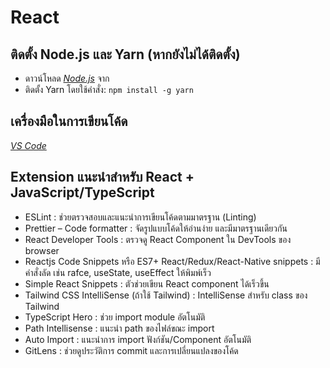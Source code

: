# React

## ติดตั้ง Node.js และ Yarn (หากยังไม่ได้ติดตั้ง)
- ดาวน์โหลด *[Node.js](nodejs.org)* จาก 
- ติดตั้ง Yarn โดยใช้คำสั่ง:
`
npm install -g yarn
`

## เครื่องมือในการเขียนโค้ด
*[VS Code](https://code.visualstudio.com/)*

## Extension แนะนำสำหรับ React + JavaScript/TypeScript
- ESLint : ช่วยตรวจสอบและแนะนำการเขียนโค้ดตามมาตรฐาน (Linting)
- Prettier – Code formatter : จัดรูปแบบโค้ดให้อ่านง่าย และมีมาตรฐานเดียวกัน
- React Developer Tools : ตรวจดู React Component ใน DevTools ของ browser
- Reactjs Code Snippets หรือ ES7+ React/Redux/React-Native snippets : มีคำสั่งลัด เช่น rafce, useState, useEffect ให้พิมพ์เร็ว
- Simple React Snippets : ตัวช่วยเขียน React component ได้เร็วขึ้น
- Tailwind CSS IntelliSense (ถ้าใช้ Tailwind) : IntelliSense สำหรับ class ของ Tailwind
- TypeScript Hero : ช่วย import module อัตโนมัติ
- Path Intellisense : แนะนำ path ของไฟล์ขณะ import
- Auto Import : แนะนำการ import ฟังก์ชัน/Component อัตโนมัติ
- GitLens : ช่วยดูประวัติการ commit และการเปลี่ยนแปลงของโค้ด
